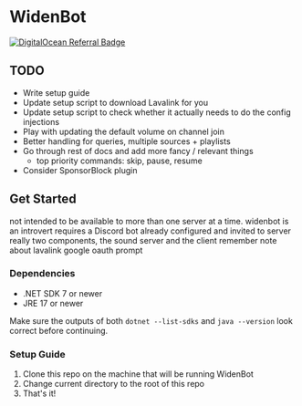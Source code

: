 # WidenBot

[![DigitalOcean Referral Badge](https://web-platforms.sfo2.cdn.digitaloceanspaces.com/WWW/Badge%201.svg)](https://www.digitalocean.com/?refcode=eb2eb2fc76ce&utm_campaign=Referral_Invite&utm_medium=Referral_Program&utm_source=badge)

## TODO

- Write setup guide
- Update setup script to download Lavalink for you
- Update setup script to check whether it actually needs to do the config injections
- Play with updating the default volume on channel join
- Better handling for queries, multiple sources + playlists
- Go through rest of docs and add more fancy / relevant things
  - top priority commands: skip, pause, resume
- Consider SponsorBlock plugin

## Get Started

not intended to be available to more than one server at a time. widenbot is an introvert
requires a Discord bot already configured and invited to server
really two components, the sound server and the client
remember note about lavalink google oauth prompt

### Dependencies

- .NET SDK 7 or newer
- JRE 17 or newer

Make sure the outputs of both `dotnet --list-sdks` and `java --version` look correct before continuing.

### Setup Guide

1. Clone this repo on the machine that will be running WidenBot
2. Change current directory to the root of this repo
3. That's it!
